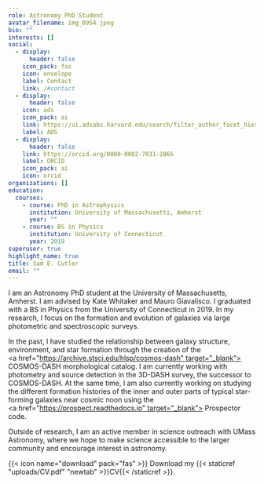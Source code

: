 ```yaml
---
role: Astronomy PhD Student
avatar_filename: img_0954.jpeg
bio: ""
interests: []
social:
  - display:
      header: false
    icon_pack: fas
    icon: envelope
    label: Contact
    link: /#contact
  - display:
      header: false
    icon: ads
    icon_pack: ai
    link: https://ui.adsabs.harvard.edu/search/filter_author_facet_hier_fq_author=AND&filter_author_facet_hier_fq_author=author_facet_hier%3A%220%2FCutler%2C%20S%22&fq=%7B!type%3Daqp%20v%3D%24fq_database%7D&fq=%7B!type%3Daqp%20v%3D%24fq_author%7D&fq_author=(author_facet_hier%3A%220%2FCutler%2C%20S%22)&fq_database=database%3A%22astronomy%22&q=%20%20author%3A%22cutler%2Csam%22&sort=date%20desc%2C%20bibcode%20desc&p_=0
    label: ADS
  - display:
      header: false
    link: https://orcid.org/0000-0002-7031-2865
    label: ORCID
    icon_pack: ai
    icon: orcid
organizations: []
education:
  courses:
    - course: PhD in Astrophysics
      institution: University of Massachusetts, Amherst
      year: ""
    - course: BS in Physics
      institution: University of Connecticut
      year: 2019
superuser: true
highlight_name: true
title: Sam E. Cutler
email: ""
---
```

I am an Astronomy PhD student at the University of Massachusetts, Amherst. I am advised by Kate Whitaker and Mauro Giavalisco. I graduated with a BS in Physics from the University of Connecticut in 2019. In my research, I focus on the formation and evolution of galaxies via large photometric and spectroscopic surveys. 

In the past, I have studied the relationship between galaxy structure, environment, and star formation through the creation of the <a href="https://archive.stsci.edu/hlsp/cosmos-dash" target="_blank"> COSMOS-DASH morphological catalog</a>.  I am currently working with photometry and source detection in the 3D-DASH survey, the successor to COSMOS-DASH. At the same time, I am also currently working on studying the different formation histories of the inner and outer parts of typical star-forming galaxies near cosmic noon using the <a href="https://prospect.readthedocs.io" target="_blank"> Prospector</a> code.

Outside of research, I am an active member in science outreach with UMass Astronomy, where we hope to make science accessible to the larger community and encourage interest in astronomy.

{{< icon name="download" pack="fas" >}} Download my {{< staticref "uploads/CV.pdf" "newtab" >}}CV{{< /staticref >}}.